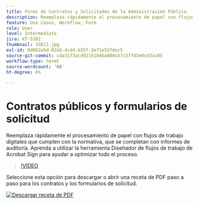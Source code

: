 ```yaml
---
title: Forms de Contratos y Solicitudes de la Administración Pública
description: Reemplaza rápidamente el procesamiento de papel con flujos de trabajo digitales que cumplen con las normativas, y completa con informes de auditoría
feature: Use Cases, Workflow, Form
role: User
level: Intermediate
jira: KT-5302
thumbnail: 33811.jpg
exl-id: 8d882a5d-01b8-4cd4-b55f-2ef1e537dec5
source-git-commit: cda31f3acd9215184ba88dcb7c5ffd3e0cd3ac05
workflow-type: tm+mt
source-wordcount: '66'
ht-degree: 0%

---
```


# Contratos públicos y formularios de solicitud

Reemplaza rápidamente el procesamiento de papel con flujos de trabajo digitales que cumplen con la normativa, que se completan con informes de auditoría. Aprenda a utilizar la herramienta Diseñador de flujos de trabajo de Acrobat Sign para ayudar a optimizar todo el proceso.

>[!VIDEO](https://video.tv.adobe.com/v/33811?quality=12&learn=on&hidetitle=true)

Seleccione esta opción para descargar o abrir una receta de PDF paso a paso para los contratos y los formularios de solicitud.

[![Descargar receta de PDF](../assets/acrobat_PDF_96.png)](../assets/UseCaseRecipe-EN-UsingWorkflowDesigner.pdf)
